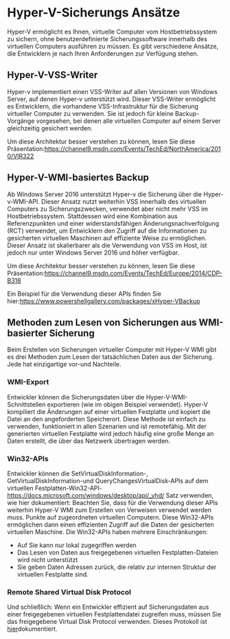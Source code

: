 # <a name="hyper-v-backup-approaches"></a>Hyper-V-Sicherungs Ansätze
Hyper-V ermöglicht es Ihnen, virtuelle Computer vom Hostbetriebssystem zu sichern, ohne benutzerdefinierte Sicherungssoftware innerhalb des virtuellen Computers ausführen zu müssen.  Es gibt verschiedene Ansätze, die Entwicklern je nach Ihren Anforderungen zur Verfügung stehen.
## <a name="hyper-v-vss-writer"></a>Hyper-V-VSS-Writer
Hyper-v implementiert einen VSS-Writer auf allen Versionen von Windows Server, auf denen Hyper-v unterstützt wird.  Dieser VSS-Writer ermöglicht es Entwicklern, die vorhandene VSS-Infrastruktur für die Sicherung virtueller Computer zu verwenden.  Sie ist jedoch für kleine Backup-Vorgänge vorgesehen, bei denen alle virtuellen Computer auf einem Server gleichzeitig gesichert werden.

Um diese Architektur besser verstehen zu können, lesen Sie diese Präsentation:https://channel9.msdn.com/Events/TechEd/NorthAmerica/2010/VIR322
## <a name="hyper-v-wmi-based-backup"></a>Hyper-V-WMI-basiertes Backup
Ab Windows Server 2016 unterstützt Hyper-v die Sicherung über die Hyper-v-WMI-API.  Dieser Ansatz nutzt weiterhin VSS innerhalb des virtuellen Computers zu Sicherungszwecken, verwendet aber nicht mehr VSS im Hostbetriebssystem.  Stattdessen wird eine Kombination aus Referenzpunkten und einer widerstandsfähigen Änderungsnachverfolgung (RCT) verwendet, um Entwicklern den Zugriff auf die Informationen zu gesicherten virtuellen Maschinen auf effiziente Weise zu ermöglichen.  Dieser Ansatz ist skalierbarer als die Verwendung von VSS im Host, ist jedoch nur unter Windows Server 2016 und höher verfügbar.

Um diese Architektur besser verstehen zu können, lesen Sie diese Präsentation:https://channel9.msdn.com/Events/TechEd/Europe/2014/CDP-B318 

Ein Beispiel für die Verwendung dieser APIs finden Sie hier:https://www.powershellgallery.com/packages/xHyper-VBackup
## <a name="methods-for-reading-backups-from-wmi-based-backup"></a>Methoden zum Lesen von Sicherungen aus WMI-basierter Sicherung
Beim Erstellen von Sicherungen virtueller Computer mit Hyper-V WMI gibt es drei Methoden zum Lesen der tatsächlichen Daten aus der Sicherung.  Jede hat einzigartige vor-und Nachteile.
### <a name="wmi-export"></a>WMI-Export
Entwickler können die Sicherungsdaten über die Hyper-V-WMI-Schnittstellen exportieren (wie im obigen Beispiel verwendet).  Hyper-V kompiliert die Änderungen auf einer virtuellen Festplatte und kopiert die Datei an den angeforderten Speicherort.  Diese Methode ist einfach zu verwenden, funktioniert in allen Szenarien und ist remotefähig.  Mit der generierten virtuellen Festplatte wird jedoch häufig eine große Menge an Daten erstellt, die über das Netzwerk übertragen werden.
### <a name="win32-apis"></a>Win32-APIs
Entwickler können die SetVirtualDiskInformation-, GetVirtualDiskInformation-und QueryChangesVirtualDisk-APIs auf dem virtuellen Festplatten-Win32-API- https://docs.microsoft.com/windows/desktop/api/_vhd/ Satz verwenden, wie hier dokumentiert: Beachten Sie, dass für die Verwendung dieser APIs weiterhin Hyper-V WMI zum Erstellen von Verweisen verwendet werden muss. Punkte auf zugeordneten virtuellen Computern.  Diese Win32-APIs ermöglichen dann einen effizienten Zugriff auf die Daten der gesicherten virtuellen Maschine.  Die Win32-APIs haben mehrere Einschränkungen:
*   Auf Sie kann nur lokal zugegriffen werden
*   Das Lesen von Daten aus freigegebenen virtuellen Festplatten-Dateien wird nicht unterstützt
*   Sie geben Daten Adressen zurück, die relativ zur internen Struktur der virtuellen Festplatte sind.

### <a name="remote-shared-virtual-disk-protocol"></a>Remote Shared Virtual Disk Protocol
Und schließlich: Wenn ein Entwickler effizient auf Sicherungsdaten aus einer freigegebenen virtuellen Festplattendatei zugreifen muss, müssen Sie das freigegebene Virtual Disk Protocol verwenden.  Dieses Protokoll ist [hier](https://docs.microsoft.com/openspecs/windows_protocols/ms-rsvd/c865c326-47d6-4a91-a62d-0e8f26007d15)dokumentiert.
